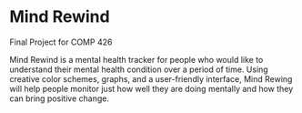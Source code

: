 # Mind Rewind
Final Project for COMP 426

Mind Rewind is a mental health tracker for people who would like to understand their mental health condition over a period of time. Using creative color schemes, graphs, and a user-friendly interface, Mind Rewing will help people monitor just how well they are doing mentally and how they can bring positive change.
